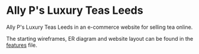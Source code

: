 # Ally P's Luxury Teas Leeds

Ally P's Luxury Teas Leeds in an e-commerce website for selling tea online.

The starting wireframes, ER diagram and website layout can be found in the [features](FEATURES.md) file.